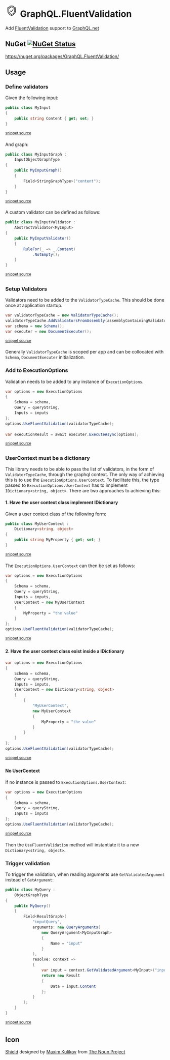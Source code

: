 <!--
GENERATED FILE - DO NOT EDIT
This file was generated by [MarkdownSnippets](https://github.com/SimonCropp/MarkdownSnippets).
Source File: /readme.source.md
To change this file edit the source file and then run MarkdownSnippets.
-->

# <img src="https://raw.githubusercontent.com/SimonCropp/GraphQL.Validation/master/src/icon.png" height="40px"> GraphQL.FluentValidation

Add [FluentValidation](https://fluentvalidation.net/) support to [GraphQL.net](https://github.com/graphql-dotnet/graphql-dotnet)


## NuGet [![NuGet Status](https://badgen.net/nuget/v/GraphQL.FluentValidation/)](https://www.nuget.org/packages/GraphQL.FluentValidation/)

https://nuget.org/packages/GraphQL.FluentValidation/


## Usage


### Define validators

Given the following input:

<!-- snippet: input -->
```cs
public class MyInput
{
    public string Content { get; set; }
}
```
<sup>[snippet source](/src/Tests/Snippets/MyInput.cs#L2-L7)</sup>
<!-- endsnippet -->

And graph:

<!-- snippet: graph -->
```cs
public class MyInputGraph :
    InputObjectGraphType
{
    public MyInputGraph()
    {
        Field<StringGraphType>("content");
    }
}
```
<sup>[snippet source](/src/Tests/Snippets/MyInputGraph.cs#L3-L12)</sup>
<!-- endsnippet -->

A custom validator can be defined as follows:

<!-- snippet: validator -->
```cs
public class MyInputValidator :
    AbstractValidator<MyInput>
{
    public MyInputValidator()
    {
        RuleFor(_ => _.Content)
            .NotEmpty();
    }
}
```
<sup>[snippet source](/src/Tests/Snippets/MyInputValidator.cs#L3-L13)</sup>
<!-- endsnippet -->


### Setup Validators

Validators need to be added to the `ValidatorTypeCache`. This should be done once at application startup.

<!-- snippet: StartConfig -->
```cs
var validatorTypeCache = new ValidatorTypeCache();
validatorTypeCache.AddValidatorsFromAssembly(assemblyContainingValidators);
var schema = new Schema();
var executer = new DocumentExecuter();
```
<sup>[snippet source](/src/Tests/Snippets/QueryExecution.cs#L18-L25)</sup>
<!-- endsnippet -->

Generally `ValidatorTypeCache` is scoped per app and can be collocated with `Schema`, `DocumentExecuter` initialization.


### Add to ExecutionOptions

Validation needs to be added to any instance of `ExecutionOptions`.

<!-- snippet: UseFluentValidation -->
```cs
var options = new ExecutionOptions
{
    Schema = schema,
    Query = queryString,
    Inputs = inputs
};
options.UseFluentValidation(validatorTypeCache);

var executionResult = await executer.ExecuteAsync(options);
```
<sup>[snippet source](/src/Tests/Snippets/QueryExecution.cs#L30-L42)</sup>
<!-- endsnippet -->


### UserContext must be a dictionary

This library needs to be able to pass the list of validators, in the form of `ValidatorTypeCache`, through the graphql context. The only way of achieving this is to use the `ExecutionOptions.UserContext`. To facilitate this, the type passed to `ExecutionOptions.UserContext` has to implement `IDictionary<string, object>`. There are two approaches to achieving this:


#### 1. Have the user context class implement IDictionary

Given a user context class of the following form:

<!-- snippet: ContextImplementingDictionary -->
```cs
public class MyUserContext :
    Dictionary<string, object>
{
    public string MyProperty { get; set; }
}
```
<sup>[snippet source](/src/Tests/Snippets/QueryExecution.cs#L45-L53)</sup>
<!-- endsnippet -->

The `ExecutionOptions.UserContext` can then be set as follows:

<!-- snippet: ExecuteQueryWithContextImplementingDictionary -->
```cs
var options = new ExecutionOptions
{
    Schema = schema,
    Query = queryString,
    Inputs = inputs,
    UserContext = new MyUserContext
    {
        MyProperty = "the value"
    }
};
options.UseFluentValidation(validatorTypeCache);
```
<sup>[snippet source](/src/Tests/Snippets/QueryExecution.cs#L57-L71)</sup>
<!-- endsnippet -->


#### 2. Have the user context class exist inside a IDictionary

<!-- snippet: ExecuteQueryWithContextInsideDictionary -->
```cs
var options = new ExecutionOptions
{
    Schema = schema,
    Query = queryString,
    Inputs = inputs,
    UserContext = new Dictionary<string, object>
    {
        {
            "MyUserContext",
            new MyUserContext
            {
                MyProperty = "the value"
            }
        }
    }
};
options.UseFluentValidation(validatorTypeCache);
```
<sup>[snippet source](/src/Tests/Snippets/QueryExecution.cs#L76-L96)</sup>
<!-- endsnippet -->


#### No UserContext

If no instance is passed to `ExecutionOptions.UserContext`:

<!-- snippet: NoContext -->
```cs
var options = new ExecutionOptions
{
    Schema = schema,
    Query = queryString,
    Inputs = inputs
};
options.UseFluentValidation(validatorTypeCache);
```
<sup>[snippet source](/src/Tests/Snippets/QueryExecution.cs#L101-L111)</sup>
<!-- endsnippet -->

Then the `UseFluentValidation` method will instantiate it to a new `Dictionary<string, object>`.



### Trigger validation

To trigger the validation, when reading arguments use `GetValidatedArgument` instead of `GetArgument`:

<!-- snippet: GetValidatedArgument -->
```cs
public class MyQuery :
    ObjectGraphType
{
    public MyQuery()
    {
        Field<ResultGraph>(
            "inputQuery",
            arguments: new QueryArguments(
                new QueryArgument<MyInputGraph>
                {
                    Name = "input"
                }
            ),
            resolve: context =>
            {
                var input = context.GetValidatedArgument<MyInput>("input");
                return new Result
                {
                    Data = input.Content
                };
            }
        );
    }
}
```
<sup>[snippet source](/src/Tests/Snippets/Query.cs#L4-L31)</sup>
<!-- endsnippet -->


## Icon

[Shield](https://thenounproject.com/term/shield/1893182/) designed by [Maxim Kulikov](https://thenounproject.com/maxim221/) from [The Noun Project](https://thenounproject.com)
